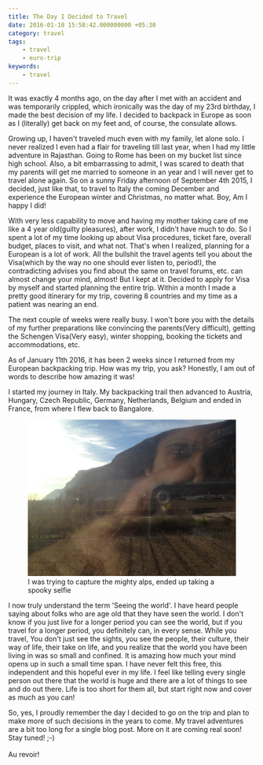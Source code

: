 ```yaml
---
title: The Day I Decided to Travel
date: 2016-01-10 15:58:42.000000000 +05:30
category: travel
tags:
    - travel
    - euro-trip
keywords:
    - travel
---
```



It was exactly 4 months ago, on the day after I met with an accident and
was temporarily crippled, which ironically was the day of my 23rd birthday,
I made the best decision of my life. I decided to
backpack in Europe as soon as I (literally) get back on my feet and, of course,
the consulate allows.


Growing up, I haven't traveled much even with my family, let
alone solo. I never realized I even had a flair for traveling till last
year, when I had my little adventure in Rajasthan. Going to Rome has
been on my bucket list since high school. Also, a bit embarrassing to admit,
I was scared to death that my parents will get me married to someone
in an year and I will never get to travel alone again. So on a sunny
Friday afternoon of September 4th 2015, I decided, just like that, to
travel to Italy the coming December and experience the European winter
and Christmas, no matter what. Boy, Am I happy I did!


With very less capability to move and having my mother taking care of me
like a 4 year old(guilty pleasures), after work, I didn't have much to
do. So I spent a lot of my time looking up about Visa procedures, ticket fare, overall
budget, places to visit, and what not. That's when I realized, planning
for a European is a lot of work. All the bullshit the travel agents tell
you about the Visa(which by the way no one should ever listen to,
period!), the contradicting advises you find about the same on travel
forums, etc. can almost change your mind, almost! But I kept at it.
Decided to apply for Visa by myself and started planning the entire
trip. Within a month I made a pretty good itinerary for my trip,
covering 8 countries and my time as a patient was nearing an end.


The next couple of weeks were really busy. I won't bore you with the
details of my further preparations like convincing the parents(Very
difficult), getting the Schengen Visa(Very easy), winter shopping,
booking the tickets and accommodations, etc.


As of January 11th 2016, it has been 2 weeks since I returned from my
European backpacking trip. How was my trip, you ask? Honestly, I am out
of words to describe how amazing it was!


I started my journey in Italy. My backpacking trail then advanced to
Austria, Hungary, Czech Republic, Germany, Netherlands, Belgium and
ended in France, from where I flew back to Bangalore.

<figure>
    <a href="/img/IMG_0480.jpg"><img src="/img/IMG_0480.jpg"></a>
    <figcaption>I was trying to capture the mighty alps, ended up taking a spooky selfie</figcaption>
</figure>

I now truly understand the term 'Seeing the world'. I have heard people
saying about folks who are age old that they have seen the world. I
don't know if you just live for a longer period you can see the world,
but if you travel for a longer period, you definitely can, in every
sense. While you travel, You don't just see the sights, you see the people, their
culture, their way of life, their take on life, and you realize that the
world you have been living in was so small and confined. It is amazing
how much your mind opens up in such a small time span. I have never felt this
free, this independent and this hopeful ever in my life.  I feel like telling
every single person out there that the world is huge and there are a lot
of things to see and do out there. Life is too short for them all,
but start right now and cover as much as you can!


So, yes, I proudly remember the day I decided to go on the trip and plan
to make more of such decisions in the years to come. My travel
adventures are a bit too long for a single blog post. More on it are
coming real soon! Stay tuned! ;-)
<br/><br/>Au revoir!
